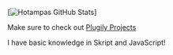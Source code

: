 [![Hotampas GitHub Stats](https://github-readme-stats.vercel.app/api?username=Hotampa&count_private=true&show_icons=true&theme=vue)]

Make sure to check out [Plugily Projects](https://discord.plugily.xyz/)

I have basic knowledge in Skript and JavaScript!
